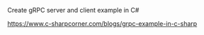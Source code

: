 Create gRPC server and client example in C#

https://www.c-sharpcorner.com/blogs/grpc-example-in-c-sharp
